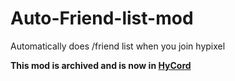 # Auto-Friend-list-mod
Automatically does /friend list when you join hypixel

**This mod is archived and is now in [HyCord](https://github.com/DeDiamondPro/HyCord)** 
